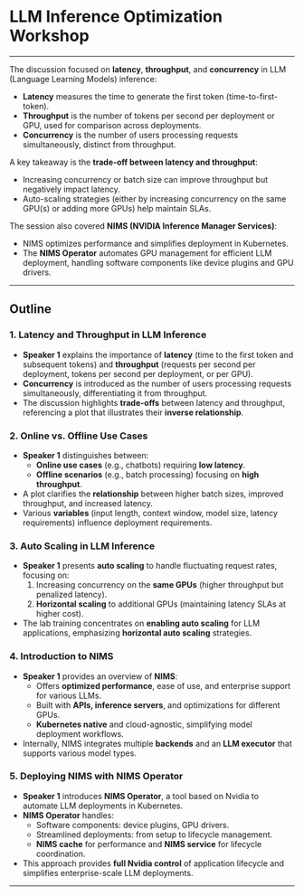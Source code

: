 # LLM Inference Optimization Workshop

---

The discussion focused on **latency**, **throughput**, and **concurrency** in LLM (Language Learning Models) inference:

- **Latency** measures the time to generate the first token (time-to-first-token).
- **Throughput** is the number of tokens per second per deployment or GPU, used for comparison across deployments.
- **Concurrency** is the number of users processing requests simultaneously, distinct from throughput.

A key takeaway is the **trade-off between latency and throughput**:
- Increasing concurrency or batch size can improve throughput but negatively impact latency.
- Auto-scaling strategies (either by increasing concurrency on the same GPU(s) or adding more GPUs) help maintain SLAs.

The session also covered **NIMS (NVIDIA Inference Manager Services)**:
- NIMS optimizes performance and simplifies deployment in Kubernetes.
- The **NIMS Operator** automates GPU management for efficient LLM deployment, handling software components like device plugins and GPU drivers.

---

## Outline

### 1. Latency and Throughput in LLM Inference
- **Speaker 1** explains the importance of **latency** (time to the first token and subsequent tokens) and **throughput** (requests per second per deployment, tokens per second per deployment, or per GPU).
- **Concurrency** is introduced as the number of users processing requests simultaneously, differentiating it from throughput.
- The discussion highlights **trade-offs** between latency and throughput, referencing a plot that illustrates their **inverse relationship**.

### 2. Online vs. Offline Use Cases
- **Speaker 1** distinguishes between:
  - **Online use cases** (e.g., chatbots) requiring **low latency**.
  - **Offline scenarios** (e.g., batch processing) focusing on **high throughput**.
- A plot clarifies the **relationship** between higher batch sizes, improved throughput, and increased latency.
- Various **variables** (input length, context window, model size, latency requirements) influence deployment requirements.

### 3. Auto Scaling in LLM Inference
- **Speaker 1** presents **auto scaling** to handle fluctuating request rates, focusing on:
  1. Increasing concurrency on the **same GPUs** (higher throughput but penalized latency).
  2. **Horizontal scaling** to additional GPUs (maintaining latency SLAs at higher cost).
- The lab training concentrates on **enabling auto scaling** for LLM applications, emphasizing **horizontal auto scaling** strategies.

### 4. Introduction to NIMS
- **Speaker 1** provides an overview of **NIMS**:
  - Offers **optimized performance**, ease of use, and enterprise support for various LLMs.
  - Built with **APIs, inference servers**, and optimizations for different GPUs.
  - **Kubernetes native** and cloud-agnostic, simplifying model deployment workflows.
- Internally, NIMS integrates multiple **backends** and an **LLM executor** that supports various model types.

### 5. Deploying NIMS with NIMS Operator
- **Speaker 1** introduces **NIMS Operator**, a tool based on Nvidia to automate LLM deployments in Kubernetes.
- **NIMS Operator** handles:
  - Software components: device plugins, GPU drivers.
  - Streamlined deployments: from setup to lifecycle management.
  - **NIMS cache** for performance and **NIMS service** for lifecycle coordination.
- This approach provides **full Nvidia control** of application lifecycle and simplifies enterprise-scale LLM deployments.

---
